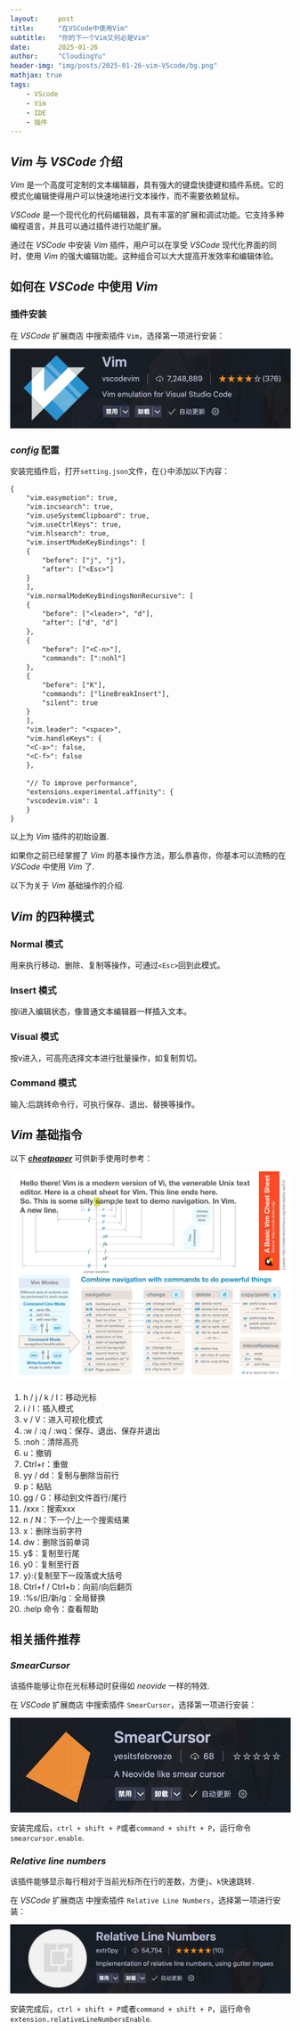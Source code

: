 ```yaml
---
layout:     post
title:      "在VSCode中使用Vim"
subtitle:   "你的下一个Vim又何必是Vim"
date:       2025-01-26
author:     "CloudingYu"
header-img: "img/posts/2025-01-26-vim-VScode/bg.png"
mathjax: true
tags:
    - VScode
    - Vim
    - IDE
    - 插件
---
```

##  $Vim$ 与 $VSCode$ 介绍

$Vim$ 是一个高度可定制的文本编辑器，具有强大的键盘快捷键和插件系统。它的模式化编辑使得用户可以快速地进行文本操作，而不需要依赖鼠标。

$VSCode$ 是一个现代化的代码编辑器，具有丰富的扩展和调试功能。它支持多种编程语言，并且可以通过插件进行功能扩展。

通过在 $VSCode$ 中安装 $Vim$ 插件，用户可以在享受 $VSCode$ 现代化界面的同时，使用 $Vim$ 的强大编辑功能。这种组合可以大大提高开发效率和编辑体验。

## 如何在 $VSCode$ 中使用 $Vim$

### 插件安装

在 $VSCode$ 扩展商店 中搜索插件 `Vim`，选择第一项进行安装：

![vim](/img/posts/2025-01-26-vim-VScode/vim.png)

### $config$ 配置
安装完插件后，打开`setting.json`文件，在`{}`中添加以下内容：
```
{
    "vim.easymotion": true,
    "vim.incsearch": true,
    "vim.useSystemClipboard": true,
    "vim.useCtrlKeys": true,
    "vim.hlsearch": true,
    "vim.insertModeKeyBindings": [
    {
        "before": ["j", "j"],
        "after": ["<Esc>"]
    }
    ],
    "vim.normalModeKeyBindingsNonRecursive": [
    {
        "before": ["<leader>", "d"],
        "after": ["d", "d"]
    },
    {
        "before": ["<C-n>"],
        "commands": [":nohl"]
    },
    {
        "before": ["K"],
        "commands": ["lineBreakInsert"],
        "silent": true
    }
    ],
    "vim.leader": "<space>",
    "vim.handleKeys": {
    "<C-a>": false,
    "<C-f>": false
    },

    "// To improve performance",
    "extensions.experimental.affinity": {
    "vscodevim.vim": 1
    }
}
```
以上为 $Vim$ 插件的初始设置.

如果你之前已经掌握了 $Vim$ 的基本操作方法，那么恭喜你，你基本可以流畅的在 $VSCode$ 中使用 $Vim$ 了.

以下为关于 $Vim$ 基础操作的介绍.



## $Vim$ 的四种模式

### Normal 模式

用来执行移动、删除、复制等操作，可通过`<Esc>`回到此模式。

### Insert 模式

按i进入编辑状态，像普通文本编辑器一样插入文本。

### Visual 模式

按v进入，可高亮选择文本进行批量操作，如复制剪切。

### Command 模式

输入:后跳转命令行，可执行保存、退出、替换等操作。

## $Vim$ 基础指令

以下 [***cheatpaper***](/img/posts/2025-01-26-vim-VScode/vim-cheatsheet.pdf) 可供新手使用时参考：

![vim-cheatpaper](/img/posts/2025-01-26-vim-VScode/vim-cheatsheet.png)





1. h / j / k / l：移动光标
2. i / I：插入模式
3. v / V：进入可视化模式
4. :w / :q / :wq：保存、退出、保存并退出
5. :noh：清除高亮
6. u：撤销
7. Ctrl+r：重做
8. yy / dd：复制与删除当前行
9. p：粘贴
10. gg / G：移动到文件首行/尾行
11. /xxx：搜索xxx
12. n / N：下一个/上一个搜索结果
13. x：删除当前字符
14. dw：删除当前单词
15. y$：复制至行尾
16. y0：复制至行首
17. y}:{复制至下一段落或大括号
18. Ctrl+f / Ctrl+b：向前/向后翻页
19. :%s/旧/新/g：全局替换
20. :help 命令：查看帮助


## 相关插件推荐

### $SmearCursor$

该插件能够让你在光标移动时获得如 $neovide$ 一样的特效.

在 $VSCode$ 扩展商店 中搜索插件 `SmearCursor`，选择第一项进行安装：

![smearcursor](/img/posts/2025-01-26-vim-VScode/smearcursor.png)

安装完成后，`ctrl + shift + P`或者`command + shift + P`，运行命令`smearcursor.enable`.

### $Relative$ $line$ $numbers$

该插件能够显示每行相对于当前光标所在行的差数，方便`j`、`k`快速跳转.

在 $VSCode$ 扩展商店 中搜索插件 `Relative Line Numbers`，选择第一项进行安装：

![Rln](/img/posts/2025-01-26-vim-VScode/Relative_line_numbers.png)


安装完成后，`ctrl + shift + P`或者`command + shift + P`，运行命令`extension.relativeLineNumbersEnable`.